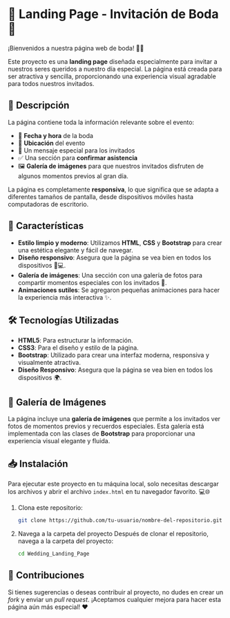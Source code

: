 # 🎉 Landing Page - Invitación de Boda 💍

¡Bienvenidos a nuestra página web de boda! 🎉💍

Este proyecto es una **landing page** diseñada especialmente para invitar a nuestros seres queridos a nuestro día especial. La página está creada para ser atractiva y sencilla, proporcionando una experiencia visual agradable para todos nuestros invitados.

## 📜 Descripción

La página contiene toda la información relevante sobre el evento:  
- 📅 **Fecha y hora** de la boda
- 📍 **Ubicación** del evento
- 💌 Un mensaje especial para los invitados
- ✅ Una sección para **confirmar asistencia**
- 🖼 **Galería de imágenes** para que nuestros invitados disfruten de algunos momentos previos al gran día.

La página es completamente **responsiva**, lo que significa que se adapta a diferentes tamaños de pantalla, desde dispositivos móviles hasta computadoras de escritorio.

## 🚀 Características

- **Estilo limpio y moderno**: Utilizamos **HTML**, **CSS** y **Bootstrap** para crear una estética elegante y fácil de navegar.
- **Diseño responsivo**: Asegura que la página se vea bien en todos los dispositivos 📱💻.
- **Galería de imágenes**: Una sección con una galería de fotos para compartir momentos especiales con los invitados 📸.
- **Animaciones sutiles**: Se agregaron pequeñas animaciones para hacer la experiencia más interactiva ✨.

## 🛠 Tecnologías Utilizadas

- **HTML5**: Para estructurar la información.
- **CSS3**: Para el diseño y estilo de la página.
- **Bootstrap**: Utilizado para crear una interfaz moderna, responsiva y visualmente atractiva.
- **Diseño Responsivo**: Asegura que la página se vea bien en todos los dispositivos 🌍.

## 📸 Galería de Imágenes

La página incluye una **galería de imágenes** que permite a los invitados ver fotos de momentos previos y recuerdos especiales. Esta galería está implementada con las clases de **Bootstrap** para proporcionar una experiencia visual elegante y fluida.

## 📥 Instalación

Para ejecutar este proyecto en tu máquina local, solo necesitas descargar los archivos y abrir el archivo `index.html` en tu navegador favorito. 💻🌐

1. Clona este repositorio:
   ```bash
   git clone https://github.com/tu-usuario/nombre-del-repositorio.git
   
2. Navega a la carpeta del proyecto
Después de clonar el repositorio, navega a la carpeta del proyecto:
    ```bash
    cd Wedding_Landing_Page

## 🤝 Contribuciones

Si tienes sugerencias o deseas contribuir al proyecto, no dudes en crear un _fork_ y enviar un _pull request_. ¡Aceptamos cualquier mejora para hacer esta página aún más especial! ❤️
